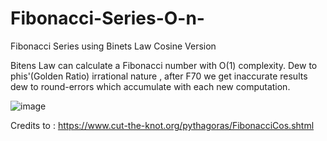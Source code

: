 # Fibonacci-Series-O-n-
Fibonacci Series using Binets Law Cosine Version

Bitens Law can calculate a Fibonacci number with O(1) complexity. Dew to phis'(Golden Ratio) irrational nature , after F70 we get inaccurate results dew to round-errors which accumulate with each new computation.

![image](https://user-images.githubusercontent.com/80889555/184351576-7cfea12a-7f2e-4865-9d1b-231a04e6307b.png)


Credits to : https://www.cut-the-knot.org/pythagoras/FibonacciCos.shtml


